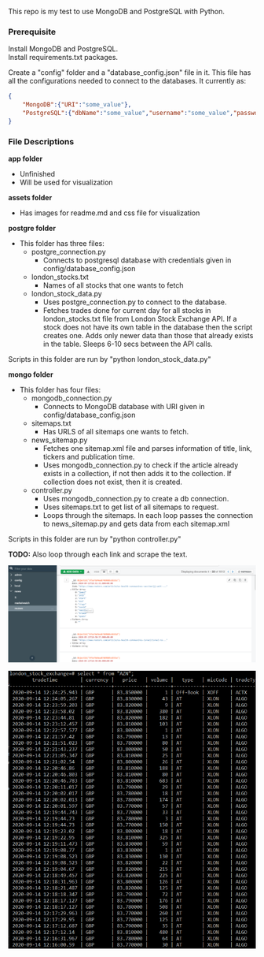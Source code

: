This repo is my test to use MongoDB and PostgreSQL with Python.

### Prerequisite

Install MongoDB and PostgreSQL.<br>
Install requirements.txt packages.

Create a "config" folder and a "database_config.json" file in it. This file has all the configurations needed to connect to the databases. It currently as:<br>
```json
{
    "MongoDB":{"URI":"some_value"},
    "PostgreSQL":{"dbName":"some_value","username":"some_value","password":"some_value","host":"some_value","port":"some_value"}
}
```

### File Descriptions

**app folder**
- Unfinished
- Will be used for visualization

**assets folder**
- Has images for readme.md and css file for visualization

**postgre folder**
- This folder has three files:
    - postgre_connection.py
        - Connects to postgresql database with credentials given in config/database_config.json
    - london_stocks.txt
        - Names of all stocks that one wants to fetch
    - london_stock_data.py
        - Uses postgre_connection.py to connect to the database.
        - Fetches trades done for current day for all stocks in london_stocks.txt file from London Stock Exchange API. If a stock does not have its own table in the database then the script creates one. Adds only newer data than those that already exists in the table. Sleeps 6-10 secs between the API calls.

Scripts in this folder are run by "python london_stock_data.py"

**mongo folder**
- This folder has four files:
    - mongodb_connection.py
        - Connects to MongoDB database with URI given in config/database_config.json
    - sitemaps.txt
        - Has URLS of all sitemaps one wants to fetch.
    - news_sitemap.py
        - Fetches one sitemap.xml file and parses information of title, link, tickers and publication time.
        - Uses mongodb_connection.py to check if the article already exists in a collection, if not then adds it to the collection. If collection does not exist, then it is created.
    - controller.py
        - Uses mongodb_connection.py to create a db connection.
        - Uses sitemaps.txt to get list of all sitemaps to request.
        - Loops through the sitemaps. In each loop passes the connection to news_sitemap.py and gets data from each sitemap.xml

Scripts in this folder are run by "python controller.py"

**TODO:**
Also loop through each link and scrape the text.

![Image of Mongo](assets/mongo_example.png)

![Image of Postgre](assets/postgre_example.png)